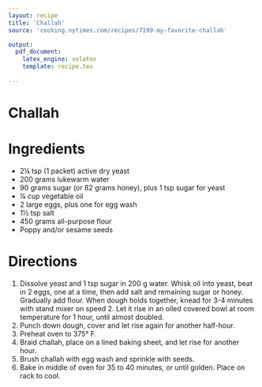 ```yaml
---
layout: recipe
title: 'Challah'
source: 'cooking.nytimes.com/recipes/7199-my-favorite-challah'

output: 
  pdf_document:
    latex_engine: xelatex
    template: recipe.tex
    
---
```


# Challah 

# Ingredients

* 2¼ tsp (1 packet) active dry yeast 
* 200 grams lukewarm water 
* 90 grams sugar (or 82 grams honey), plus 1 tsp sugar for yeast
* ¼ cup vegetable oil 
* 2 large eggs, plus one for egg wash
* 1½ tsp salt
* 450 grams all-purpose flour
* Poppy and/or sesame seeds

# Directions

1. Dissolve yeast and 1 tsp sugar in 200 g water. Whisk oil into yeast, beat in 2 eggs, one at a time, then add salt and remaining sugar or honey. Gradually add flour. When dough holds together, knead for 3-4 minutes with stand mixer on speed 2. Let it rise in an oiled covered bowl at room temperature for 1 hour, until almost doubled. 
2. Punch down dough, cover and let rise again for another half-hour.
3. Preheat oven to 375° F.
4. Braid challah, place on a lined baking sheet, and let rise for another hour. 
5. Brush challah with egg wash and sprinkle with seeds.
6. Bake in middle of oven for 35 to 40 minutes, or until golden. Place on rack to cool. 